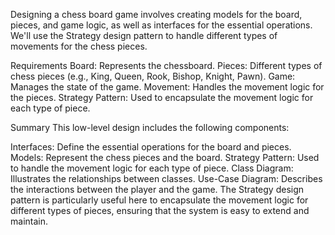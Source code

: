Designing a chess board game involves creating models for the board, pieces, and game logic, as well as interfaces for the essential operations. We'll use the Strategy design pattern to handle different types of movements for the chess pieces.

Requirements
Board: Represents the chessboard.
Pieces: Different types of chess pieces (e.g., King, Queen, Rook, Bishop, Knight, Pawn).
Game: Manages the state of the game.
Movement: Handles the movement logic for the pieces.
Strategy Pattern: Used to encapsulate the movement logic for each type of piece.

Summary
This low-level design includes the following components:

Interfaces: Define the essential operations for the board and pieces.
Models: Represent the chess pieces and the board.
Strategy Pattern: Used to handle the movement logic for each type of piece.
Class Diagram: Illustrates the relationships between classes.
Use-Case Diagram: Describes the interactions between the player and the game.
The Strategy design pattern is particularly useful here to encapsulate the movement logic for different types of pieces, ensuring that the system is easy to extend and maintain.